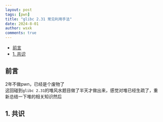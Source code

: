 ```yaml
---
layout: post
tags: [pwn]
title: "glibc 2.31 常见利用手法"
date: 2024-8-01
author: wsxk
comments: true
---
```


- [前言](#前言)
- [1. 共识](#1-共识)


## 前言<br>
2年不做pwn，已经是个废物了<br>
这回碰到`glibc 2.31`的堆风水题目做了半天才做出来，感觉对堆已经生疏了，重新总结一下堆的相关知识然后

## 1. 共识<br>
